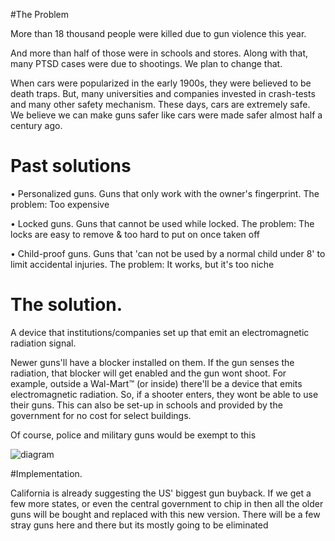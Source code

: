 #The Problem

More than 18 thousand people were killed due to gun violence this year.

And more than half of those were in schools and stores. Along with that, many PTSD cases were due to shootings. We plan to change that.

When cars were popularized in the early 1900s, they were believed to be death traps. But, many universities and companies invested in crash-tests and many other safety mechanism. These days, cars are extremely safe. We believe we can make guns safer like cars were made safer almost half a century ago.

# Past solutions
• Personalized guns. Guns that only work with the owner's fingerprint. The problem: Too expensive

• Locked guns. Guns that cannot be used while locked. The problem: The locks are easy to remove & too hard to put on once taken off

• Child-proof guns. Guns that 'can not be used by a normal child under 8' to limit accidental injuries. The problem: It works, but it's too niche

# The solution.

A device that institutions/companies set up that emit an electromagnetic radiation signal.

Newer guns'll have a blocker installed on them. If the gun senses the radiation, that blocker will get enabled and the gun wont shoot. For example, outside a Wal-Mart™ (or inside) there'll be a device that emits electromagnetic radiation. So, if a shooter enters, they wont be able to use their guns. This can also be set-up in schools and provided by the government for no cost for select buildings.

Of course, police and military guns would be exempt to this

![diagram](https://media.discordapp.net/attachments/982408937720651836/982408978891964506/unknown.png)

#Implementation.

California is already suggesting the US' biggest gun buyback. If we get a few more states, or even the central government to chip in then all the older guns will be bought and replaced with this new version. There will be a few stray guns here and there but its mostly going to be eliminated




